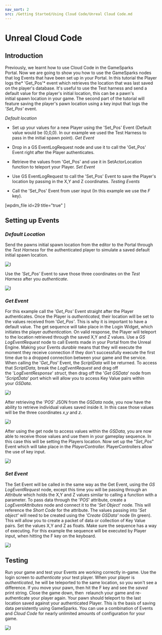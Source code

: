 ```yaml
---
nav_sort: 2
src: /Getting Started/Using Cloud Code/Unreal Cloud Code.md
---
```


# Unreal Cloud Code

## Introduction

Previously, we learnt how to use Cloud Code in the GameSparks Portal. Now we are going to show you how to use the GameSparks nodes that log Events that have been set up in your Portal. In this tutorial the Player logs the* 'Get_Pos'* event which retrieves the location that was last saved on the player's database. It's useful to use the Test harness and send a default value for the player's initial location, this can be a pawn's initial spawn location in your game. The second part of the tutorial will feature saving the player's pawn location using a key input that logs the *'Set_Pos'* event.

*Default location*

  * Set up your values for a new Player using the 'Set_Pos' Event (Default value would be (0,0,0). In our example we used the Test Harness to pass in the initial spawn point).
*Get Event*

  * Drop in a GS EventLogRequest node and use it to call the 'Get_Pos' Event right after the Player authenticates.
  * Retrieve the values from 'Get_Pos' and use it in SetActorLocation function to teleport your Player.
*Set Event*

  * Use GS EventLogRequest to call the 'Set_Pos' Event to save the Player's location by passing in the X,Y and Z coordinates.
*Testing Events*

  * Call the 'Set_Pos' Event from user input (In this example we use the *F* key).

[wpdm_file id=29 title="true" ]

## Setting up Events

### *Default Location*

Send the pawns initial spawn location from the editor to the Portal through the *Test Harness* for the authenticated player to simulate a saved default initial spawn location.

![l](img/UR/1.png)

Use the *'Set_Pos'* Event to save those three coordinates on the *Test Harness* after you *authenticate*.

![l](img/UR/2.png)

### *Get Event*

For this example call the *'Get_Pos'* Event straight after the Player authenticates. Once the Player is *authenticated,* their location will be set to the values received from '*Get_Pos'*. This is why it is important to have a default value. The get sequence will take place in the Login Widget, which initiates the player *authentication.* On valid response, the Player will teleport to the location retrieved through the saved X,Y and Z values. Use a *GS LogEventRequest* node to call Events made in your Portal from the Unreal Engine. Making your Events *durable* means that they will execute the moment they receive connection if they don't successfully execute the first time due to a dropped connection between your game and the service. When calling the '*Get_Pos*' Event, the *ScriptData* will be returned. To access that *ScriptData,* break the *LogEventRequest* and drag off the '*LogEventResponse*' *struct*, then drag off the '*Get GSData*' node from '*ScriptData*' port which will allow you to access Key Value pairs within your *GSData*.

![l](img/UR/3.png)

After retrieving the '*POS*' JSON from the *GSData* node, you now have the ability to retrieve individual values saved inside it. In this case those values will be the three coordinates *x*,*y* and *z*.

![l](img/UR/4.png)

After using the get node to access values within the *GSData,* you are now able to receive those values and use them in your gameplay sequence. In this case this will be setting the Players location. Now set up the "*Set_Pos*" Event which will take place in the *PlayerController.* PlayerControllers allow the use of key input.

![l](img/UR/5.png)

### *Set Event*

The Set Event will be called in the same way as the Get Event, using the *GS LogEventRequest* node, except this time you will be passing through an *Attribute* which holds the X,Y and Z values similar to calling a function with a parameter. To pass data through the '*POS*' attribute, create a *LogEventAttributes* node and connect it to the '*Set Object*' node. This will reference the *Short Code* for the attribute. The values passing into '*Set object'* will need to be created using the *'Create GSData'* node (In green). This will allow you to create a packet of data or collection of Key Value pairs. Set the values X,Y and Z as floats. Make sure the sequence has a way of executing. For this example the sequence will be executed by Player input, when hitting the F key on the keyboard.

![l](img/UR/6.png)

## Testing

Run your game and test your Events are working correctly in-game. Use the login screen to *authenticate* your test player. When your player is *authenticated*, he will be teleported to the same location, so you won't see a difference. If you move your pawn, then hit the F key and see the *saved* print string. Close the game down, then  relaunch your game and re-authenticate your player again. Your pawn should teleport to the last location saved against your authenticated Player. This is the basis of saving data persistently using GameSparks. You can use a combination of Events and *Cloud Code* for nearly unlimited amounts of configuration for your game.

![l](img/UR/7.gif)
